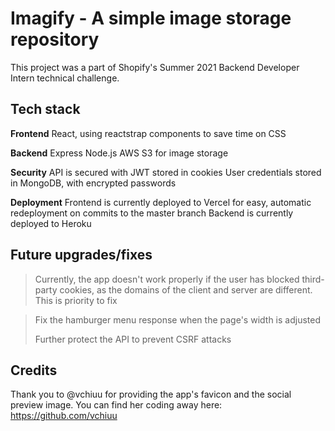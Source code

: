 # Imagify - A simple image storage repository

This project was a part of Shopify's Summer 2021 Backend Developer Intern technical challenge.

## Tech stack

**Frontend**
React, using reactstrap components to save time on CSS

**Backend**
Express
Node.js
AWS S3 for image storage

**Security**
API is secured with JWT stored in cookies
User credentials stored in MongoDB, with encrypted passwords

**Deployment**
Frontend is currently deployed to Vercel for easy, automatic redeployment on commits to the master branch
Backend is currently deployed to Heroku

## Future upgrades/fixes

> Currently, the app doesn't work properly if the user has blocked third-party cookies, as the domains of the client and server are different. This is priority to fix

> Fix the hamburger menu response when the page's width is adjusted
>
> Further protect the API to prevent CSRF attacks

## Credits

Thank you to @vchiuu for providing the app's favicon and the social preview image. You can find her coding away here: https://github.com/vchiuu
